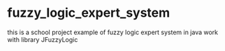 # fuzzy_logic_expert_system

this is a school project
example of fuzzy logic expert system in java
work with library JFuzzyLogic
